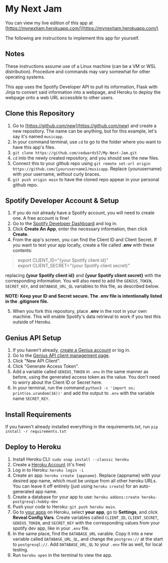 # My Next Jam

You can view my live edition of this app at [https://mynextjam.herokuapp.com/](https://mynextjam.herokuapp.com/)

The following are instructions to implement this app for yourself.

## Notes

These instructions assume use of a Linux machine (can be a VM or WSL distribution). Procedure and commands may vary somewhat for other operating systems.

This app uses the Spotify Developer API to pull its information, Flask with Jinja to convert said information into a webpage, and Heroku to deploy the webpage onto a web URL accessible to other users.

## Clone this Repository

1. Go to [https://github.com/new](https://github.com/new) and create a new repository. The name can be anything, but for this example, let's say it's named `musicapp`.
2. In your command terminal, use `cd` to go to the folder where you want to have this app's files.
3. `git clone https://github.com/cedwards57/My-Next-Jam.git`
4. `cd` into the newly created repository, and you should see the new files.
5. Connect this to your github repo using `git remote set-url origin https://github.com/{yourusername}/musicapp`. Replace {yourusername} with your username, *without* curly braces.
6. `git push origin main` to have the cloned repo appear in your personal github repo.

## Spotify Developer Account & Setup
1. If you do not already have a Spotify account, you will need to create one. A free account is fine!
2. Go to the [Spotify Developer Dashboard](https://developer.spotify.com/dashboard) and log in.
3. Click **Create An App**, enter the necessary information, then click **Create**.
4. From the app's screen, you can find the Client ID and Client Secret. If you want to test your app locally, create a file called **.env** with these contents:

> export CLIENT_ID="{your Spotify client id}"<br>
> export CLIENT_SECRET="{your Spotify client secret}"

replacing **{your Spotify client id}** and **{your Spotify client secret}** with the corresponding information. You will also need to add the `GENIUS_TOKEN`, `SECRET_KEY`, and `DATABASE_URL_QL` variables to this file, as described below.

**NOTE: Keep your ID and Secret secure. The .env file is intentionally listed in the .gitignore file.**

5. When you fork this repository, place **.env** in the root in your own machine. This will enable Spotify's data retrieval to work if you test this outside of Heroku.

## Genius API Setup

1. If you haven't already, [create a Genius account](https://genius.com/signup) or log in.
2. Go to the [Genius API client management page](https://genius.com/api-clients).
3. Click "New API Client".
4. Click "Generate Access Token".
5. Add a variable called `GENIUS_TOKEN` in `.env` in the same manner as before, using the generated access token as the value. You don't need to worry about the Client ID or Secret here.
6. In your terminal, run the command `python3 -c 'import os; print(os.urandom(16))'` and add the output to `.env` with the variable name `SECRET_KEY`.

## Install Requirements

If you haven't already installed everything in the requirements.txt, run `pip install -r requirements.txt`

## Deploy to Heroku

1. Install Heroku CLI: `sudo snap install --classic heroku`
2. Create a [Heroku Account](https://signup.heroku.com/login) (it's free)
3. Log in to Heroku: `heroku login -i`
4. Create an app: `heroku create {appname}`. Replace {appname} with your desired app name, which must be unique from all other heroku URLs. You can leave it off entirely (just using `heroku create`) for an auto-generated app name.
5. Create a database for your app to use: `heroku addons:create heroku-postgresql:hobby-dev`
6. Push your code to Heroku: `git push heroku main`.
7. Go to [your apps](https://dashboard.heroku.com/apps) on Heroku, select **your app**, go to **Settings**, and click **Reveal Config Vars**. Create variables called `CLIENT_ID`, `CLIENT_SECRET`, `GENIUS_TOKEN`, and `SECRET_KEY` with the corresponding values from your spotify dev app, like in your `.env` file.
8. In the same place, find the `DATABASE_URL` varable. Copy it into a new variable called `DATABASE_URL_QL`, and change the `postgres://` at the start to `postgresql://`. Add `DATABASE_URL_QL` to your `.env` file as well, for local testing.
9. Run `heroku open` in the terminal to view the app.
